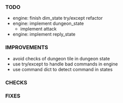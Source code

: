 ### TODO
- engine: finish dim_state try/except refactor
- engine: implement dungeon_state
    - implement attack
- engine: implement reply_state

### IMPROVEMENTS
- avoid checks of dungeon tile in dungeon state
- use try/except to handle bad commands in engine
- use command dict to detect command in states

### CHECKS

### FIXES
